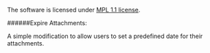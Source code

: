 
The software is licensed under [MPL 1.1 license](http://www.mozilla.org/MPL/MPL-1.1.html).

######Expire Attachments:

A simple modification to allow users to set a predefined date for their attachments.
